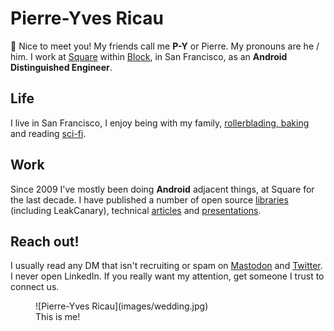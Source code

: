# Pierre-Yves Ricau

:wave: Nice to meet you! My friends call me **P-Y** or Pierre. My pronouns are he / him. I work at [Square](http://squareup.com/) within [Block](https://block.xyz/), in San Francisco, as an **Android Distinguished Engineer**.


## Life


I live in San Francisco, I enjoy being with my family, [rollerblading, baking](https://www.instagram.com/py.ricau/) and reading [sci-fi](https://twitter.com/Piwai/status/1180292158361747456).

## Work

Since 2009 I've mostly been doing **Android** adjacent things, at Square for the last decade. I have published a number of open source [libraries](open_source.md) (including LeakCanary), technical [articles](articles.md) and [presentations](public_speaking.md).

## Reach out!


I usually read any DM that isn't recruiting or spam on [Mastodon](https://androiddev.social/@py) and [Twitter](https://twitter.com/Piwai). I never open LinkedIn. If you really want my attention, get someone I trust to connect us.

<figure markdown>
  ![Pierre-Yves Ricau](images/wedding.jpg)
  <figcaption>This is me!</figcaption>
</figure>
